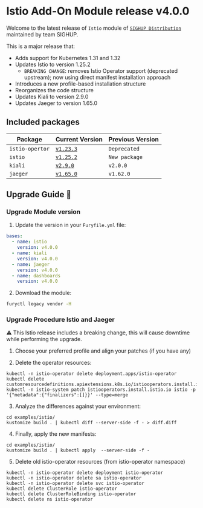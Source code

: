 # Istio Add-On Module release v4.0.0

Welcome to the latest release of `Istio` module of [`SIGHUP Distribution`](https://github.com/sighupio/distribution) maintained by team SIGHUP.

This is a major release that:

- Adds support for Kubernetes 1.31 and 1.32
- Updates Istio to version 1.25.2
  - `BREAKING CHANGE`: removes Istio Operator support (deprecated upstream); now using direct manifest installation approach
- Introduces a new profile-based installation structure
- Reorganizes the code structure
- Updates Kiali to version 2.9.0
- Updates Jaeger to version 1.65.0

## Included packages

| Package         | Current Version                                                           | Previous Version |
| --------------  | ------------------------------------------------------------------------- | ---------------- |
| `istio-opertor` | [`v1.23.3`](https://github.com/istio/istio/releases/tag/1.23.3)           | `Deprecated`     |
| `istio`         | [`v1.25.2`](https://github.com/istio/istio/releases/tag/1.25.2)           | `New package`    |
| `kiali`         | [`v2.9.0`](https://github.com/kiali/kiali/releases/tag/v2.9.0)            | `v2.0.0`         |
| `jaeger`        | [`v1.65.0`](https://github.com/jaegertracing/jaeger/releases/tag/v1.65.0) | `v1.62.0`        |


## Upgrade Guide 🦮

### Upgrade Module version

1. Update the version in your `Furyfile.yml` file:

```yaml
bases:
  - name: istio
    version: v4.0.0
  - name: kiali
    version: v4.0.0
  - name: jaeger
    version: v4.0.0
  - name: dashboards
    version: v4.0.0
```

2. Download the module:

```bash
furyctl legacy vendor -H
```

### Upgrade Procedure Istio and Jaeger

⚠️ This Istio release includes a breaking change, this will cause downtime while performing the upgrade.

1. Choose your preferred profile and align your patches (if you have any)

2. Delete the operator resources:

```shell
kubectl -n istio-operator delete deployment.apps/istio-operator
kubectl delete customresourcedefinitions.apiextensions.k8s.io/istiooperators.install.istio.io
kubectl -n istio-system patch istiooperators.install.istio.io istio -p '{"metadata":{"finalizers":[]}}' --type=merge
```
3. Analyze the differences against your environment:

```shell
cd examples/istio/
kustomize build . | kubectl diff --server-side -f - > diff.diff
```
4. Finally, apply the new manifests:

```shell
cd examples/istio/
kustomize build . | kubectl apply  --server-side -f -
```
5. Delete old istio-operator resources (from istio-operator namespace)

```shell
kubectl -n istio-operator delete deployment istio-operator
kubectl -n istio-operator delete sa istio-operator
kubectl -n istio-operator delete svc istio-operator
kubectl delete ClusterRole istio-operator
kubectl delete ClusterRoleBinding istio-operator
kubectl delete ns istio-operator
```

